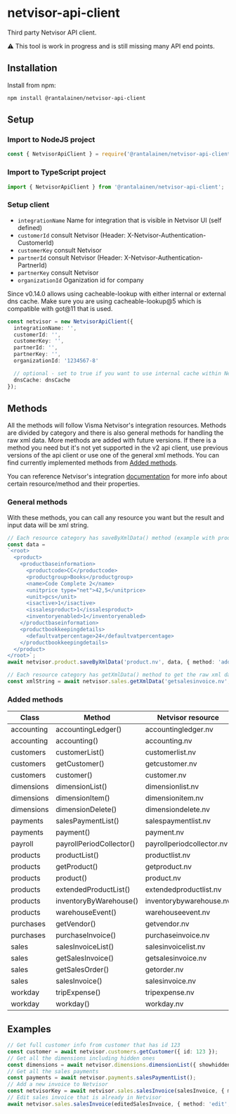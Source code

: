 # netvisor-api-client

Third party Netvisor API client.

:warning: This tool is work in progress and is still missing many API end points.

## Installation

Install from npm:

```
npm install @rantalainen/netvisor-api-client
```

## Setup

### Import to NodeJS project

```js
const { NetvisorApiClient } = require('@rantalainen/netvisor-api-client');
```

### Import to TypeScript project

```ts
import { NetvisorApiClient } from '@rantalainen/netvisor-api-client';
```

### Setup client

- `integrationName` Name for integration that is visible in Netvisor UI (self defined)
- `customerId` consult Netvisor (Header: X-Netvisor-Authentication-CustomerId)
- `customerKey` consult Netvisor
- `partnerId` consult Netvisor (Header: X-Netvisor-Authentication-PartnerId)
- `partnerKey` consult Netvisor
- `organizationId` Oganization id for company

Since v0.14.0 allows using cacheable-lookup with either internal or external dns cache. Make sure you are using cacheable-lookup@5 which is compatible with got@11 that is used.

```ts
const netvisor = new NetvisorApiClient({
  integrationName: '',
  customerId: '',
  customerKey: '',
  partnerId: '',
  partnerKey: '',
  organizationId: '1234567-8'

  // optional - set to true if you want to use internal cache within Netvisor API Client
  dnsCache: dnsCache
});
```

## Methods

All the methods will follow Visma Netvisor's integration resources. Methods are divided by category and there is also general methods for handling the raw xml data. More methods are added with future versions. If there is a method you need but it's not yet supported in the v2 api client, use previous versions of the api client or use one of the general xml methods. You can find currently implemented methods from [Added methods](#added-methods).

You can reference Netvisor's integration [documentation](https://support.netvisor.fi/en/support/solutions/77000205228) for more info about certain resource/method and their properties.

### General methods

With these methods, you can call any resource you want but the result and input data will be xml string.

```ts
// Each resource category has saveByXmlData() method (example with product)
const data =
`<root>
  <product>
    <productbaseinformation>
      <productcode>CC</productcode>
      <productgroup>Books</productgroup>
      <name>Code Complete 2</name>
      <unitprice type="net">42,5</unitprice>
      <unit>pcs</unit>
      <isactive>1</isactive>
      <issalesproduct>1</issalesproduct>
      <inventoryenabled>1</inventoryenabled>
    </productbaseinformation>
    <productbookkeepingdetails>
      <defaultvatpercentage>24</defaultvatpercentage>
    </productbookkeepingdetails>
  </product>
</root>`;
await netvisor.product.saveByXmlData('product.nv', data, { method: 'add' });

// Each resource category has getXmlData() method to get the raw xml data as a string (example with sales invoice)
const xmlString = await netvisor.sales.getXmlData('getsalesinvoice.nv', { netvisorkey: '123', showcommentlines: '1' });
```

### Added methods

| Class         | Method                   | Netvisor resource         | Added    |
|---------------|--------------------------|---------------------------|----------|
| accounting    | accountingLedger()       | accountingledger.nv       | 2.1.0    |
| accounting    | accounting()             | accounting.nv             | 2.1.0    |
| customers     | customerList()           | customerlist.nv           | 2.0.0    |
| customers     | getCustomer()            | getcustomer.nv            | 2.0.0    |
| customers     | customer()               | customer.nv               | 2.0.0    |
| dimensions    | dimensionList()          | dimensionlist.nv          | 2.0.0    |
| dimensions    | dimensionItem()          | dimensionitem.nv          | 2.1.0    |
| dimensions    | dimensionDelete()        | dimensiondelete.nv        | 2.1.0    |
| payments      | salesPaymentList()       | salespaymentlist.nv       | 2.0.0    |
| payments      | payment()                | payment.nv                | 2.2.0    |
| payroll       | payrollPeriodCollector() | payrollperiodcollector.nv | 2.2.0    |
| products      | productList()            | productlist.nv            | 2.1.0    |
| products      | getProduct()             | getproduct.nv             | 2.1.0    |
| products      | product()                | product.nv                | 2.1.0    |
| products      | extendedProductList()    | extendedproductlist.nv    | 2.1.0    |
| products      | inventoryByWarehouse()   | inventorybywarehouse.nv   | 2.2.0    |
| products      | warehouseEvent()         | warehouseevent.nv         | 2.2.0    |
| purchases     | getVendor()              | getvendor.nv              | 2.2.0    |
| purchases     | purchaseInvoice()        | purchaseinvoice.nv        | 2.2.0    |
| sales         | salesInvoiceList()       | salesinvoicelist.nv       | 2.0.0    |
| sales         | getSalesInvoice()        | getsalesinvoice.nv        | 2.0.0    |
| sales         | getSalesOrder()          | getorder.nv               | 2.0.1    |
| sales         | salesInvoice()           | salesinvoice.nv           | 2.0.0    |
| workday       | tripExpense()            | tripexpense.nv            | 2.2.0    |
| workday       | workday()                | workday.nv                | 2.2.0    |


## Examples
```ts
// Get full customer info from customer that has id 123
const customer = await netvisor.customers.getCustomer({ id: 123 });
// Get all the dimensions including hidden ones
const dimensions = await netvisor.dimensions.dimensionList({ showhidden: 1 });
// Get all the sales payments
const payments = await netvisor.payments.salesPaymentList();
// Add a new invoice to Netvisor
const netvisorKey = await netvisor.sales.salesInvoice(salesInvoice, { method: 'add'});
// Edit sales invoice that is already in Netvisor
await netvisor.sales.salesInvoice(editedSalesInvoice, { method: 'edit', id: 123 });
```
